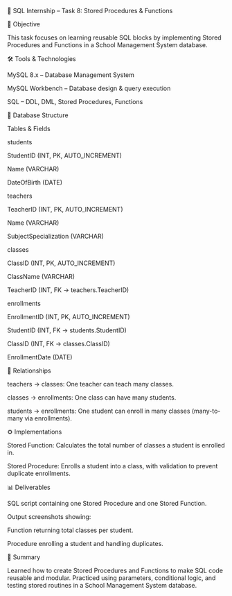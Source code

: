 📘 SQL Internship – Task 8: Stored Procedures & Functions

📌 Objective

This task focuses on learning reusable SQL blocks by implementing Stored Procedures and Functions in a School Management System database.

🛠️ Tools & Technologies

MySQL 8.x – Database Management System

MySQL Workbench – Database design & query execution

SQL – DDL, DML, Stored Procedures, Functions

📁 Database Structure

Tables & Fields

students

StudentID (INT, PK, AUTO_INCREMENT)

Name (VARCHAR)

DateOfBirth (DATE)

teachers

TeacherID (INT, PK, AUTO_INCREMENT)

Name (VARCHAR)

SubjectSpecialization (VARCHAR)

classes

ClassID (INT, PK, AUTO_INCREMENT)

ClassName (VARCHAR)

TeacherID (INT, FK → teachers.TeacherID)

enrollments

EnrollmentID (INT, PK, AUTO_INCREMENT)

StudentID (INT, FK → students.StudentID)

ClassID (INT, FK → classes.ClassID)

EnrollmentDate (DATE)

🔗 Relationships

teachers → classes: One teacher can teach many classes.

classes → enrollments: One class can have many students.

students → enrollments: One student can enroll in many classes (many-to-many via enrollments).

⚙️ Implementations

Stored Function: Calculates the total number of classes a student is enrolled in.

Stored Procedure: Enrolls a student into a class, with validation to prevent duplicate enrollments.

📊 Deliverables

SQL script containing one Stored Procedure and one Stored Function.

Output screenshots showing:

Function returning total classes per student.

Procedure enrolling a student and handling duplicates.

📌 Summary

Learned how to create Stored Procedures and Functions to make SQL code reusable and modular.
Practiced using parameters, conditional logic, and testing stored routines in a School Management System database.

